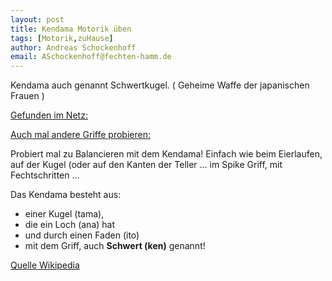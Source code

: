 ```yaml
---
layout: post
title: Kendama Motorik üben 
tags: [Motorik,zuHause]
author: Andreas Schockenhoff 
email: ASchockenhoff@fechten-hamm.de
---
```

Kendama auch genannt Schwertkugel. ( Geheime Waffe der japanischen Frauen )

[Gefunden im Netz:](https://www.youtube.com/watch?v=3mgtwewEb4I) 

[Auch mal andere Griffe probieren:](https://www.youtube.com/watch?v=4EKZIV2qDQc)

Probiert mal zu Balancieren mit dem Kendama! Einfach wie beim Eierlaufen, auf der Kugel (oder auf den Kanten der Teller ... im Spike Griff, mit Fechtschritten ... 

Das Kendama besteht aus:
* einer Kugel (tama), 
* die ein Loch (ana) hat 
* und durch einen Faden (ito) 
* mit dem Griff, auch **Schwert (ken)** genannt!

[Quelle Wikipedia](https://de.wikipedia.org/wiki/Kendama) 
